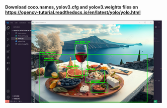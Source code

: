 #### Download coco.names, yolov3.cfg and yolov3.weights files on https://opencv-tutorial.readthedocs.io/en/latest/yolo/yolo.html

![Demo](demo.png)

